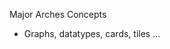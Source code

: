 Major Arches Concepts
- Graphs, datatypes, cards, tiles ...

<p class="footer"><div class="logo"></div></p>
